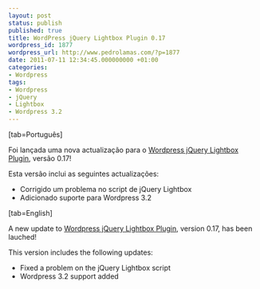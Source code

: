 ```yaml
---
layout: post
status: publish
published: true
title: WordPress jQuery Lightbox Plugin 0.17
wordpress_id: 1877
wordpress_url: http://www.pedrolamas.com/?p=1877
date: 2011-07-11 12:34:45.000000000 +01:00
categories:
- Wordpress
tags:
- Wordpress
- jQuery
- Lightbox
- Wordpress 3.2
---
```

[tab=Português]

Foi lançada uma nova actualização para o [Wordpress jQuery Lightbox Plugin](projectos/jquery-lightbox/), versão 0.17!

Esta versão inclui as seguintes actualizações:

-   Corrigido um problema no script de jQuery Lightbox
-   Adicionado suporte para Wordpress 3.2

[tab=English]

A new update to [Wordpress jQuery Lightbox Plugin](projectos/jquery-lightbox-en/), version 0.17, has been lauched!

This version includes the following updates:

-   Fixed a problem on the jQuery Lightbox script
-   Wordpress 3.2 support added

